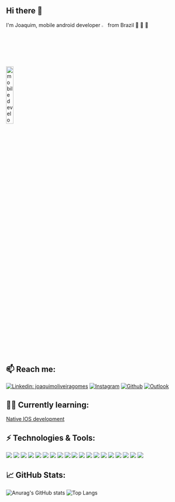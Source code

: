 
## Hi there 👋
I'm Joaquim, mobile android developer <img width="2.5%" alt="passarao-lokera" src="https://user-images.githubusercontent.com/37637934/124292687-3a69fa80-db2c-11eb-9843-91b31c69e8bb.gif" >  from Brazil 🚀 🌴 🌄
<p><img width="20%" alt="mobile development" src="https://user-images.githubusercontent.com/37637934/124315554-7ad87100-db4a-11eb-9417-2cd45c42ff84.png" ></p>


## 📫 Reach me: 
<a href="https://www.linkedin.com/in/joaquimoliveiragomes/" rel="nofollow"><img src="https://camo.githubusercontent.com/6dc9828248fb64760c234f5b24c275a4912e9bb546c281d0c8e67cecb3381669/68747470733a2f2f696d672e736869656c64732e696f2f62616467652f2d4c696e6b6564496e2d626c75653f7374796c653d666c6174266c6f676f3d4c696e6b6564696e266c6f676f436f6c6f723d7768697465" alt="Linkedin: joaquimoliveiragomes" data-canonical-src="https://img.shields.io/badge/-joaquimoliveiragomes-blue?style=flat-square&amp;logo=Linkedin&amp;logoColor=white&amp;link=https://www.linkedin.com/in/joaquimoliveiragomes/" style="max-width:100%;"></a>
<a href="https://www.instagram.com/joaquim_og/" rel="nofollow"><img src="https://camo.githubusercontent.com/fb9dce7e587c033b550a94d232d2957b372e916bc6c5788d58a3a078e2b2ef6e/68747470733a2f2f696d672e736869656c64732e696f2f62616467652f2d496e7374616772616d2d6331333538343f7374796c653d666c6174266c6162656c436f6c6f723d633133353834266c6f676f3d696e7374616772616d266c6f676f436f6c6f723d7768697465" alt="Instagram" data-canonical-src="https://img.shields.io/badge/-Instagram-c13584?style=flat&amp;labelColor=c13584&amp;logo=instagram&amp;logoColor=white" style="max-width:100%;"></a>
<a href="https://github.com/joaquim-og"><img src="https://camo.githubusercontent.com/5c8c95ac48ba4bcc1018a7c80c530bcd4c82794d4655999472465b625e76a17e/68747470733a2f2f696d672e736869656c64732e696f2f62616467652f2d4769746875622d3030303f7374796c653d666c6174266c6f676f3d476974687562266c6f676f436f6c6f723d7768697465" alt="Github" data-canonical-src="https://img.shields.io/badge/-Github-000?style=flat&amp;logo=Github&amp;logoColor=white" style="max-width:100%;"></a>
<a href="mailto:joaquim_og@hotmail.com"><img src="https://camo.githubusercontent.com/37a0a7efce77df18e02fbe00ec51bcbd8ae94a8b824143c4449c4977bf5b1d79/68747470733a2f2f696d672e736869656c64732e696f2f62616467652f2d4f75746c6f6f6b2d3030373844343f7374796c653d666c6174266c6f676f3d4d6963726f736f66742d4f75746c6f6f6b266c6f676f436f6c6f723d7768697465" alt="Outlook" data-canonical-src="https://img.shields.io/badge/-Outlook-0078D4?style=flat&amp;logo=Microsoft-Outlook&amp;logoColor=white" style="max-width:100%;"></a>

## 📖🌱 Currently learning:
[Native IOS development](https://iosdeveloper.com.br/inscricao?utm_campaign=ios)


## ⚡ Technologies & Tools:

![](https://img.shields.io/badge/Kotlin-2bbc8a?&style=for-the-badge&logo=kotlin&logoColor=white)
![](https://img.shields.io/badge/Python-2bbc8a?style=for-the-badge&logo=python&logoColor=white)
![](https://img.shields.io/badge/Java-2bbc8a?style=for-the-badge&logo=java&logoColor=white)
![](https://img.shields.io/badge/gradle-2bbc8a?style=for-the-badge&logo=gradle&logoColor=white)
![](https://img.shields.io/badge/GraphQl-2bbc8a?style=for-the-badge&logo=graphql&logoColor=white)
![](https://img.shields.io/badge/firebase-2bbc8a?style=for-the-badge&logo=firebase&logoColor=white)
![](https://img.shields.io/badge/Amazon_AWS-2bbc8a?style=for-the-badge&logo=amazonaws&logoColor=white)
![](https://img.shields.io/badge/GitHub-2bbc8a?style=for-the-badge&logo=github&logoColor=white)
![](https://img.shields.io/badge/Sonar%20cloud-2bbc8a?style=for-the-badge&logo=sonarcloud&logoColor=white)
![](https://img.shields.io/badge/Jenkins-2bbc8a?style=for-the-badge&logo=Jenkins&logoColor=white)
![](https://img.shields.io/badge/Jira-2bbc8a?style=for-the-badge&logo=Jira&logoColor=white)
![](https://img.shields.io/badge/Django-2bbc8a?style=for-the-badge&logo=django&logoColor=white)
![](https://img.shields.io/badge/Tools-Sentry-informational?style=flat&logo=Sentry&logoColor=white&color=2bbc8a)
![](https://img.shields.io/badge/Android_Studio-2bbc8a?style=for-the-badge&logo=android-studio&logoColor=white)
![](https://img.shields.io/badge/Visual_Studio_Code-2bbc8a?style=for-the-badge&logo=visual%20studio%20code&logoColor=white)
![](https://img.shields.io/badge/IntelliJIDEA-2bbc8a.svg?style=for-the-badge&logo=intellij-idea&logoColor=white)
![](https://img.shields.io/badge/Figma-2bbc8a?style=for-the-badge&logo=figma&logoColor=white)
![](https://img.shields.io/badge/Adobe%20Photoshop-2bbc8a?style=for-the-badge&logo=Adobe%20Photoshop&logoColor=white)
![](https://img.shields.io/badge/Zeplin-2bbc8a?style=for-the-badge&logo=Zeplin&logoColor=white)


## 📈 GitHub Stats:
<img align="center" alt="Anurag's GitHub stats" src="https://github-readme-stats.vercel.app/api?username=joaquim-og&count_private=true&show_icons=true&theme=onedark" style="max-width:100%;"/>

<img align="center" alt="Top Langs" src="https://github-readme-stats.vercel.app/api/top-langs/?username=joaquim-og&title_color=ffffff&text_color=c9cacc&icon_color=2bbc8a&bg_color=1d1f21&langs_count=3&layout=compact&hide=Java" style="max-width:100%;"/>
<!-- 
<img align="center" alt="willianrod's wakatime stats" src="https://github-readme-stats.vercel.app/api/wakatime?username=@3e95d67e-e7dd-47ef-8d13-a00eb6f1db76&layout=compact" style="max-width:100%;"/> -->

<!-- <img align="left" alt="Visits Badge" src="https://badges.pufler.dev/visits/joaquim-og/joaquim-og" style="max-width:100%;"/> -->


<!--
**joaquim-og/joaquim-og** is a ✨ _special_ ✨ repository because its `README.md` (this file) appears on your GitHub profile.

Here are some ideas to get you started:

- 🔭 I’m currently working on ...
- 🌱 I’m currently learning ...
- 👯 I’m looking to collaborate on ...
- 🤔 I’m looking for help with ...
- 💬 Ask me about ...
- 📫 How to reach me: ...
- 😄 Pronouns: ...
- ⚡ Fun fact: ...

https://github.com/alexandresanlim/Badges4-README.md-Profile
-->
